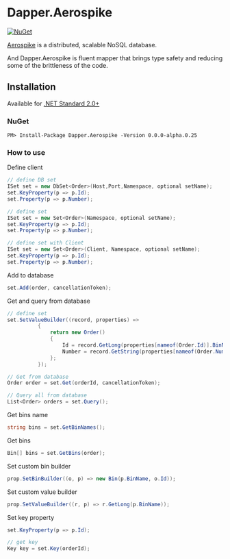 
[projectUri]: https://github.com/AChehre/Dapper.Aerospike
[projectGit]: git@github.com:AChehre/Dapper.Aerospike.git


# Dapper.Aerospike
[![NuGet](https://img.shields.io/nuget/v/Dapper.Aerospike.svg)](https://www.nuget.org/packages/Dapper.Aerospike)

[Aerospike](https://github.com/aerospike) is a distributed, scalable NoSQL database.

And Dapper.Aerospike is fluent mapper that brings type safety and reducing some of the brittleness of the code.

## Installation
Available for [.NET Standard 2.0+](https://docs.microsoft.com/en-gb/dotnet/standard/net-standard)

### NuGet
```
PM> Install-Package Dapper.Aerospike -Version 0.0.0-alpha.0.25
```

### How to use

Define client
```C#
// define DB set
ISet set = new DbSet<Order>(Host,Port,Namespace, optional setName);
set.KeyProperty(p => p.Id);
set.Property(p => p.Number);

// define set
ISet set = new Set<Order>(Namespace, optional setName);
set.KeyProperty(p => p.Id);
set.Property(p => p.Number);

// define set with Client
ISet set = new Set<Order>(Client, Namespace, optional setName);
set.KeyProperty(p => p.Id);
set.Property(p => p.Number);
```

Add to database
```C#
set.Add(order, cancellationToken);
```

Get and query from database
```C#
// define set
set.SetValueBuilder((record, properties) =>
          {
              return new Order()
              {
                  Id = record.GetLong(properties[nameof(Order.Id)].BinName),
                  Number = record.GetString(properties[nameof(Order.Number)].BinName)
              };
          });

// Get from database
Order order = set.Get(orderId, cancellationToken);

// Query all from database
List<Order> orders = set.Query();        
```


Get bins name
```C#
string bins = set.GetBinNames();
```
Get bins
```C#
Bin[] bins = set.GetBins(order);
```
Set custom bin builder
```C#
prop.SetBinBuilder((o, p) => new Bin(p.BinName, o.Id));
```
Set custom value builder
```C#
prop.SetValueBuilder((r, p) => r.GetLong(p.BinName));
```
Set key property
```C#
set.KeyProperty(p => p.Id);

// get key
Key key = set.Key(orderId);
```
